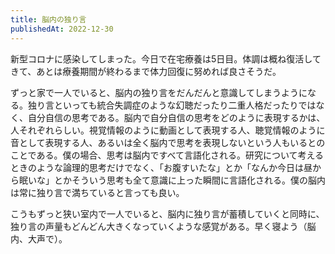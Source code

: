 ```yaml
---
title: 脳内の独り言
publishedAt: 2022-12-30
---
```


新型コロナに感染してしまった。今日で在宅療養は5日目。体調は概ね復活してきて、あとは療養期間が終わるまで体力回復に努めれば良さそうだ。

ずっと家で一人でいると、脳内の独り言をだんだんと意識してしまうようになる。独り言といっても統合失調症のような幻聴だったり二重人格だったりではなく、自分自信の思考である。脳内で自分自信の思考をどのように表現するかは、人それぞれらしい。視覚情報のように動画として表現する人、聴覚情報のように音として表現する人、あるいは全く脳内で思考を表現しないという人もいるとのことである。僕の場合、思考は脳内ですべて言語化される。研究について考えるときのような論理的思考だけでなく、「お腹すいたな」とか「なんか今日は昼から眠いな」とかそういう思考も全て意識に上った瞬間に言語化される。僕の脳内は常に独り言で満ちていると言っても良い。

こうもずっと狭い室内で一人でいると、脳内に独り言が蓄積していくと同時に、独り言の声量もどんどん大きくなっていくような感覚がある。早く寝よう（脳内、大声で）。
